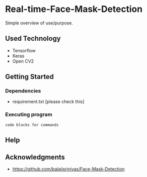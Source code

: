 # Real-time-Face-Mask-Detection


Simple overview of use/purpose.

## Used Technology
* Tensorflow
* Keras
* Open CV2 


## Getting Started

### Dependencies

* requirement.txt [please check this] 

### Executing program

```
code blocks for commands
```

## Help




## Acknowledgments

* https://github.com/balajisrinivas/Face-Mask-Detection
